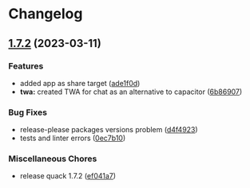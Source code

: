 # Changelog

## [1.7.2](https://github.com/codecat-io/chat/compare/@quack/rpc-v1.7.1...@quack/rpc-v1.7.2) (2023-03-11)


### Features

* added app as share target ([ade1f0d](https://github.com/codecat-io/chat/commit/ade1f0d8f243d9709acf036b6238bbb1db794a87))
* **twa:** created TWA for chat as an alternative to capacitor ([6b86907](https://github.com/codecat-io/chat/commit/6b86907bdf14f3099085e96e6ebf7c2a8fb45cad))


### Bug Fixes

* release-please packages versions problem ([d4f4923](https://github.com/codecat-io/chat/commit/d4f4923d576d7777ff08bdc43c628aecc4a0d33f))
* tests and linter errors ([0ec7b10](https://github.com/codecat-io/chat/commit/0ec7b10af2c5bd2c1551311a15970b5ffc7c4649))


### Miscellaneous Chores

* release quack 1.7.2 ([ef041a7](https://github.com/codecat-io/chat/commit/ef041a76e5429c43ba1518d35a1b1842ac6fe532))
